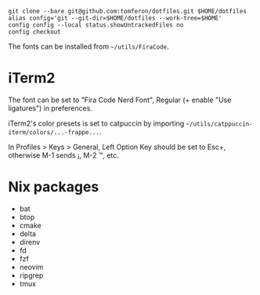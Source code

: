 ```
git clone --bare git@github.com:tomferon/dotfiles.git $HOME/dotfiles
alias config='git --git-dir=$HOME/dotfiles --work-tree=$HOME'
config config --local status.showUntrackedFiles no
config checkout
```

The fonts can be installed from `~/utils/FiraCode`. 

# iTerm2

The font can be set to "Fira Code Nerd Font", Regular (+ enable "Use ligatures") in preferences.

iTerm2's color presets is set to catpuccin by importing `~/utils/catppuccin-iterm/colors/...-frappe...`.

In Profiles > Keys > General, Left Option Key should be set to Esc+, otherwise M-1 sends ¡, M-2 ™, etc.

# Nix packages

* bat
* btop
* cmake
* delta
* direnv
* fd
* fzf
* neovim
* ripgrep
* tmux
